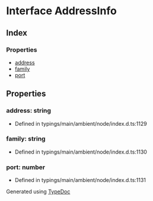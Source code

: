 # Interface AddressInfo


## Index

### Properties
* [address](_typings_main_ambient_node_index_d_._dgram_.addressinfo.md#address)
* [family](_typings_main_ambient_node_index_d_._dgram_.addressinfo.md#family)
* [port](_typings_main_ambient_node_index_d_._dgram_.addressinfo.md#port)

## Properties

### address: string

* Defined in typings/main/ambient/node/index.d.ts:1129


### family: string

* Defined in typings/main/ambient/node/index.d.ts:1130


### port: number

* Defined in typings/main/ambient/node/index.d.ts:1131



Generated using [TypeDoc](http://typedoc.io)
